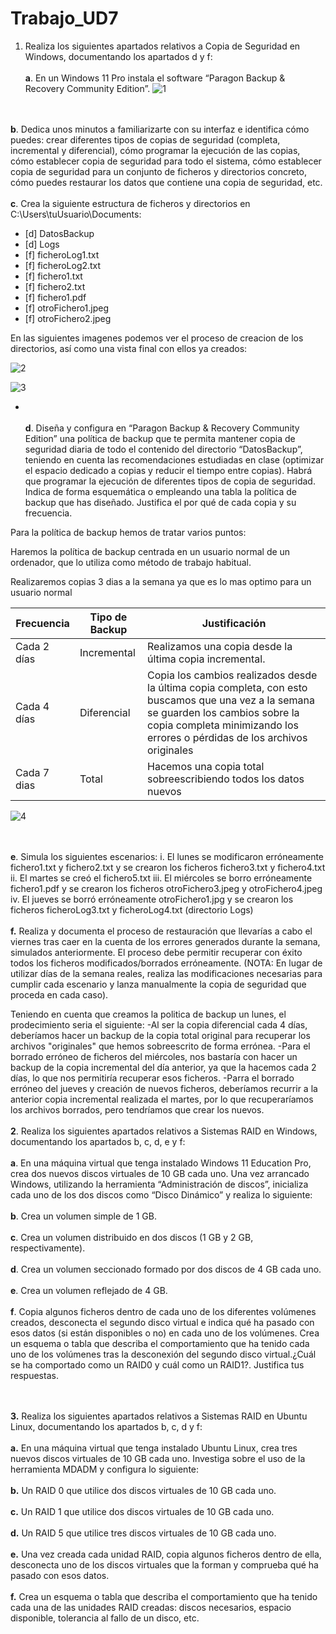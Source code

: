 # Trabajo_UD7
1. Realiza los siguientes apartados relativos a Copia de Seguridad en Windows,
documentando los apartados d y f:
<br><br>
 **a**. En un Windows 11 Pro instala el software “Paragon Backup & Recovery
Community Edition”.
![1](https://github.com/DaniM266/Trabajo_Github/assets/166503414/3aaee48a-6a52-48b7-9d24-194630a01e3c)

<br><br>
 **b**. Dedica unos minutos a familiarizarte con su interfaz e identifica cómo
puedes: crear diferentes tipos de copias de seguridad (completa,
incremental y diferencial), cómo programar la ejecución de las copias,
cómo establecer copia de seguridad para todo el sistema, cómo
establecer copia de seguridad para un conjunto de ficheros y directorios
concreto, cómo puedes restaurar los datos que contiene una copia de
seguridad, etc.
<br><br>
 **c**. Crea la siguiente estructura de ficheros y directorios en
C:\Users\tuUsuario\Documents\:
- [d] DatosBackup
- [d] Logs
- [f] ficheroLog1.txt
- [f] ficheroLog2.txt
- [f] fichero1.txt
- [f] fichero2.txt
- [f] fichero1.pdf
- [f] otroFichero1.jpeg
- [f] otroFichero2.jpeg

En las siguientes imagenes podemos ver el proceso de creacion de los directorios, así como una vista final con ellos ya creados:

 ![2](https://github.com/DaniM266/Trabajo_Github/assets/166503414/e90f276b-0c65-4716-966e-854e0b374c01)

![3](https://github.com/DaniM266/Trabajo_Github/assets/166503414/4d6f6076-b8bd-491e-a26c-ac5c383a276a)



- <br><br>
 **d**. Diseña y configura en “Paragon Backup & Recovery Community Edition” una
política de backup que te permita mantener copia de seguridad diaria
de todo el contenido del directorio “DatosBackup”, teniendo en cuenta
las recomendaciones estudiadas en clase (optimizar el espacio dedicado
a copias y reducir el tiempo entre copias). Habrá que programar la
ejecución de diferentes tipos de copia de seguridad. Indica de forma
esquemática o empleando una tabla la política de backup que has
diseñado. Justifica el por qué de cada copia y su frecuencia.

Para la política de backup hemos de tratar varios puntos:

Haremos la política de backup centrada en un usuario normal de un ordenador, que lo utiliza como método de trabajo habitual.

Realizaremos copias 3 dias a la semana  ya que es lo mas optimo para un usuario normal

| Frecuencia | Tipo de Backup | Justificación |
|---|---|---|
| Cada 2 días| Incremental | Realizamos una copia desde la última copia incremental. |
| Cada 4 días | Diferencial | Copia los cambios realizados desde la última copia completa, con esto buscamos que una vez a la semana se guarden los cambios sobre la copia completa minimizando los errores o pérdidas de los archivos originales |
| Cada 7 dias| Total | Hacemos una copia total sobreescribiendo todos los datos nuevos |

![4](https://github.com/DaniM266/Trabajo_Github/assets/166503414/220d40e3-1021-4de4-b53d-70fb7cb7af6d)

<br><br>
 **e**. Simula los siguientes escenarios:
i. El lunes se modificaron erróneamente fichero1.txt y fichero2.txt y
se crearon los ficheros fichero3.txt y fichero4.txt
ii. El martes se creó el fichero5.txt
iii. El miércoles se borro erróneamente fichero1.pdf y se crearon los
ficheros otroFichero3.jpeg y otroFichero4.jpeg
iv. El jueves se borró erróneamente otroFichero1.jpg y se crearon los
ficheros ficheroLog3.txt y ficheroLog4.txt (directorio Logs)
<br><br>
**f.** Realiza y documenta el proceso de restauración que llevarías a cabo el
viernes tras caer en la cuenta de los errores generados durante la
semana, simulados anteriormente. El proceso debe permitir recuperar
con éxito todos los ficheros modificados/borrados erróneamente.
(NOTA: En lugar de utilizar días de la semana reales, realiza las modificaciones
necesarias para cumplir cada escenario y lanza manualmente la copia de
seguridad que proceda en cada caso).

Teniendo en cuenta que creamos la politica de backup un lunes, el prodecimiento seria el siguiente:
-Al ser la copia diferencial cada 4 días, deberíamos hacer un backup de la copia total original para recuperar los archivos "originales" que hemos sobreescrito de forma errónea.
-Para el borrado erróneo de ficheros del miércoles, nos bastaría con hacer un backup de la copia incremental del día anterior, ya que la hacemos cada 2 días, lo que nos permitiría recuperar esos ficheros.
-Parra el borrado erróneo del jueves y creación de nuevos ficheros, deberíamos recurrir a la anterior copia incremental realizada el martes, por lo que recuperaríamos los archivos borrados, pero tendríamos que crear los nuevos.
<br><br>
**2**. Realiza los siguientes apartados relativos a Sistemas RAID en Windows,
documentando los apartados b, c, d, e y f:
<br><br>
**a**. En una máquina virtual que tenga instalado Windows 11 Education Pro,
crea dos nuevos discos virtuales de 10 GB cada uno. Una vez arrancado
Windows, utilizando la herramienta “Administración de discos”, inicializa
cada uno de los dos discos como “Disco Dinámico” y realiza lo siguiente:
<br><br>
**b**. Crea un volumen simple de 1 GB.
<br><br>
**c**. Crea un volumen distribuido en dos discos (1 GB y 2 GB,
respectivamente).
<br><br>
**d**. Crea un volumen seccionado formado por dos discos de 4 GB cada uno.
<br><br>
**e**. Crea un volumen reflejado de 4 GB.
<br><br>
**f**. Copia algunos ficheros dentro de cada uno de los diferentes volúmenes
creados, desconecta el segundo disco virtual e indica qué ha pasado con
esos datos (si están disponibles o no) en cada uno de los volúmenes. Crea
un esquema o tabla que describa el comportamiento que ha tenido cada
uno de los volúmenes tras la desconexión del segundo disco virtual.¿Cuál
se ha comportado como un RAID0 y cuál como un RAID1?. Justifica tus
respuestas.

<br><br>
**3.** Realiza los siguientes apartados relativos a Sistemas RAID en Ubuntu Linux,
documentando los apartados b, c, d y f:
<br><br>
**a.** En una máquina virtual que tenga instalado Ubuntu Linux, crea tres
nuevos discos virtuales de 10 GB cada uno. Investiga sobre el uso de la
herramienta MDADM y configura lo siguiente:
<br><br>
**b.** Un RAID 0 que utilice dos discos virtuales de 10 GB cada uno.
<br><br>
**c.** Un RAID 1 que utilice dos discos virtuales de 10 GB cada uno.
<br><br>
**d.** Un RAID 5 que utilice tres discos virtuales de 10 GB cada uno.
<br><br>
**e.** Una vez creada cada unidad RAID, copia algunos ficheros dentro de ella,
desconecta uno de los discos virtuales que la forman y comprueba qué ha
pasado con esos datos.
<br><br>
**f.** Crea un esquema o tabla que describa el comportamiento que ha tenido
cada una de las unidades RAID creadas: discos necesarios, espacio
disponible, tolerancia al fallo de un disco, etc.
<br><br>
